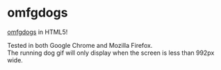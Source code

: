 omfgdogs
========

[omfgdogs](http://www.omfgdogs.com) in HTML5!

Tested in both Google Chrome and Mozilla Firefox.  
The running dog gif will only display when the screen is less than 992px wide.